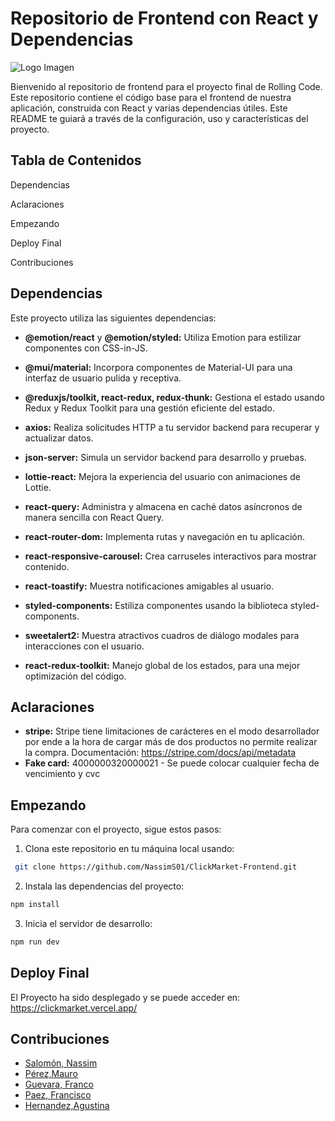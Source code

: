 # Repositorio de Frontend con React y Dependencias

![Logo Imagen](https://github.com/NassimS01/Supermarket/blob/dev_mauro/frontend/src/assets/CLICK.png?raw=true)

Bienvenido al repositorio de frontend para el proyecto final de Rolling Code.
Este repositorio contiene el código base para el frontend de nuestra aplicación, construida con React y varias dependencias útiles.
Este README te guiará a través de la configuración, uso y características del proyecto.

## Tabla de Contenidos

Dependencias

Aclaraciones

Empezando

Deploy Final

Contribuciones

## Dependencias

Este proyecto utiliza las siguientes dependencias:

* **@emotion/react** y **@emotion/styled:** Utiliza Emotion para estilizar componentes con CSS-in-JS.

* **@mui/material:** Incorpora componentes de Material-UI para una interfaz de usuario pulida y receptiva.

* **@reduxjs/toolkit, react-redux, redux-thunk:** Gestiona el estado usando Redux y Redux Toolkit para una gestión eficiente del estado.

* **axios:** Realiza solicitudes HTTP a tu servidor backend para recuperar y actualizar datos.

* **json-server:** Simula un servidor backend para desarrollo y pruebas.

* **lottie-react:** Mejora la experiencia del usuario con animaciones de Lottie.

* **react-query:** Administra y almacena en caché datos asíncronos de manera sencilla con React Query.

* **react-router-dom:** Implementa rutas y navegación en tu aplicación.

* **react-responsive-carousel:** Crea carruseles interactivos para mostrar contenido.

* **react-toastify:** Muestra notificaciones amigables al usuario.    

* **styled-components:** Estiliza componentes usando la biblioteca styled-components.

* **sweetalert2:** Muestra atractivos cuadros de diálogo modales para interacciones con el usuario.

* **react-redux-toolkit:** Manejo global de los estados, para una mejor optimización del código.

## Aclaraciones
* **stripe:** Stripe tiene limitaciones de carácteres en el modo desarrollador por ende a la hora de cargar más de dos productos no permite realizar la compra.
Documentación: https://stripe.com/docs/api/metadata
* **Fake card:** 4000000320000021 - Se puede colocar cualquier fecha de vencimiento y cvc
  
## Empezando
Para comenzar con el proyecto, sigue estos pasos:
1. Clona este repositorio en tu máquina local usando:
```sh
 git clone https://github.com/NassimS01/ClickMarket-Frontend.git
 ```
2. Instala las dependencias del proyecto:
```sh
npm install
```

3. Inicia el servidor de desarrollo:
```sh
npm run dev
```

## Deploy Final
El Proyecto ha sido desplegado y se puede acceder en: 
https://clickmarket.vercel.app/

## Contribuciones
- [Salomón, Nassim](https://github.com/NassimS01)
- [Pérez,Mauro](https://github.com/Maurops92)
- [Guevara, Franco](https://github.com/FrancoLadronDeGuevara)
- [Paez, Francisco](https://github.com/FranX-21) 
- [Hernandez,Agustina](https://github.com/agustinahernandez17)



